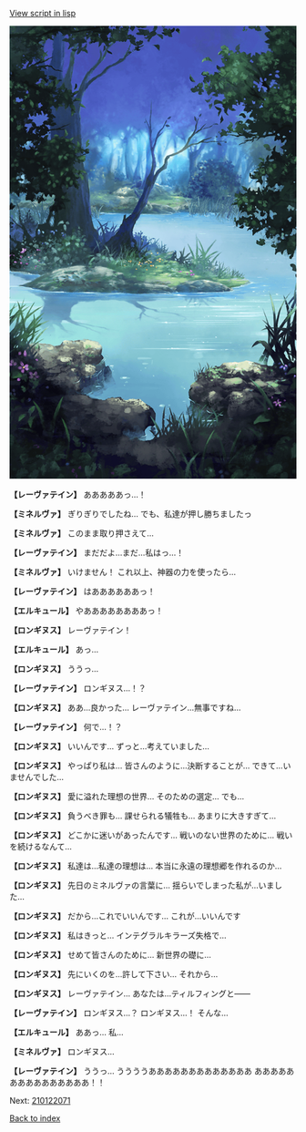 [View script in lisp](../scripts/210122063.txt)

![fountain.png](../images/backgrounds/fountain.png)

**【レーヴァテイン】**
あああああっ…！

**【ミネルヴァ】**
ぎりぎりでしたね…
でも、私達が押し勝ちましたっ

**【ミネルヴァ】**
このまま取り押さえて…

**【レーヴァテイン】**
まだだよ…まだ…私はっ…！

**【ミネルヴァ】**
いけません！
これ以上、神器の力を使ったら…

**【レーヴァテイン】**
はああああああっ！

**【エルキュール】**
やああああああああっ！

**【ロンギヌス】**
レーヴァテイン！

**【エルキュール】**
あっ…

**【ロンギヌス】**
ううっ…

**【レーヴァテイン】**
ロンギヌス…！？

**【ロンギヌス】**
ああ…良かった…
レーヴァテイン…無事ですね…

**【レーヴァテイン】**
何で…！？

**【ロンギヌス】**
いいんです…
ずっと…考えていました…

**【ロンギヌス】**
やっぱり私は…
皆さんのように…決断することが…
できて…いませんでした…

**【ロンギヌス】**
愛に溢れた理想の世界…
そのための選定…
でも…

**【ロンギヌス】**
負うべき罪も…
課せられる犠牲も…
あまりに大きすぎて…

**【ロンギヌス】**
どこかに迷いがあったんです…
戦いのない世界のために…
戦いを続けるなんて…

**【ロンギヌス】**
私達は…私達の理想は…
本当に永遠の理想郷を作れるのか…

**【ロンギヌス】**
先日のミネルヴァの言葉に…
揺らいでしまった私が…いました…

**【ロンギヌス】**
だから…これでいいんです…
これが…いいんです

**【ロンギヌス】**
私はきっと…
インテグラルキラーズ失格で…

**【ロンギヌス】**
せめて皆さんのために…
新世界の礎に…

**【ロンギヌス】**
先にいくのを…許して下さい…
それから…

**【ロンギヌス】**
レーヴァテイン…
あなたは…ティルフィングと――

**【レーヴァテイン】**
ロンギヌス…？
ロンギヌス…！
そんな…

**【エルキュール】**
ああっ…
私…

**【ミネルヴァ】**
ロンギヌス…

**【レーヴァテイン】**
ううっ…
ううううあああああああああああああ
あああああああああああああああ！！

Next: [210122071](210122071.md)

[Back to index](index.md)
